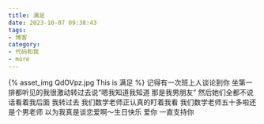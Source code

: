 ```yaml
---
title: 满足
date: 2023-10-07 09:38:43
tags:
- 博客
category:
- 代码和我
- more
---
```

{% asset_img QdOVpz.jpg This is 满足 %}
记得有一次班上人谈论到你  坐第一排都听见的我很激动转过去说“嗯我知道我知道 那是我男朋友”  然后她们全都不说话看着我后面 我转过去  我们数学老师正认真的盯着我看  我们数学老师五十多啦还是个男老师 以为我真是谈恋爱啊～生日快乐 爱你 一直支持你